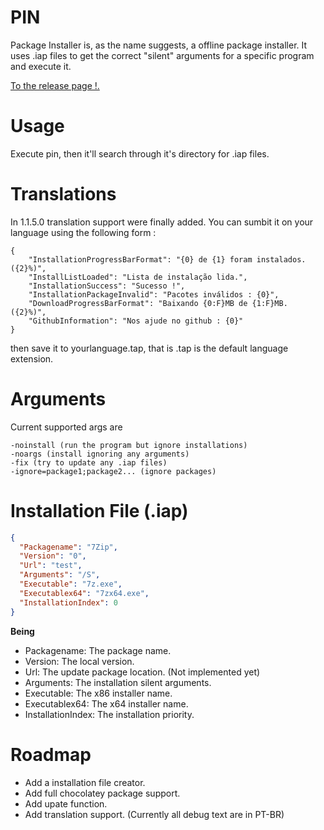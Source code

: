 # PIN
Package Installer is, as the name suggests, a offline package installer. It uses .iap files to get the correct "silent" arguments for a specific program and execute it.

[To the release page !.](https://github.com/redbaty/PIN/releases)

# Usage
Execute pin, then it'll search through it's directory for .iap files.

# Translations
In 1.1.5.0 translation support were finally added. You can sumbit it on your language using the following form :

```
{
    "InstallationProgressBarFormat": "{0} de {1} foram instalados. ({2}%)",
    "InstallListLoaded": "Lista de instalação lida.",
    "InstallationSuccess": "Sucesso !",
    "InstallationPackageInvalid": "Pacotes inválidos : {0}",
    "DownloadProgressBarFormat": "Baixando {0:F}MB de {1:F}MB. ({2}%)",
    "GithubInformation": "Nos ajude no github : {0}"
}
```

then save it to yourlanguage.tap, that is .tap is the default language extension.

# Arguments
Current supported args are
```
-noinstall (run the program but ignore installations)
-noargs (install ignoring any arguments)
-fix (try to update any .iap files)
-ignore=package1;package2... (ignore packages)
```

# Installation File (.iap)
```json
{
  "Packagename": "7Zip",
  "Version": "0",
  "Url": "test",
  "Arguments": "/S",
  "Executable": "7z.exe",
  "Executablex64": "7zx64.exe",
  "InstallationIndex": 0
}
```

**Being**

- Packagename: The package name.
- Version: The local version.
- Url: The update package location. (Not implemented yet)
- Arguments: The installation silent arguments.
- Executable: The x86 installer name.
- Executablex64: The x64 installer name.
- InstallationIndex: The installation priority.

# Roadmap
- Add a installation file creator.
- Add full chocolatey package support.
- Add upate function.
- Add translation support. (Currently all debug text are in PT-BR)
